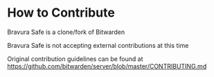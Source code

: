 # How to Contribute

Bravura Safe is a clone/fork of Bitwarden

Bravura Safe is not accepting external contributions at this time

Original contribution guidelines can be found at https://github.com/bitwarden/server/blob/master/CONTRIBUTING.md
